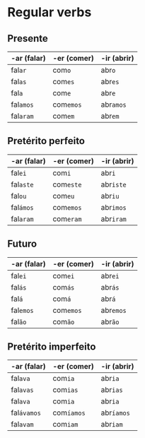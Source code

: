 # Regular verbs

## Presente
| -ar (falar)   | -er (comer)   | -ir (abrir)   |
| ---           | ---           | ---           |
| fal`ar`       | com`o`        | abr`o`        |
| fal`as`       | com`es`       | abr`es`       |
| fal`a`        | com`e`        | abr`e`        |
| fal`amos`     | com`emos`     | abr`amos`     |
| fal`aram`     | com`em`       | abr`em`       |

## Pretérito perfeito
| -ar (falar)   | -er (comer)   | -ir (abrir)   |
| ---           | ---           | ---           |
| fal`ei`       | com`i`        | abr`i`        |
| fal`aste`     | com`este`     | abr`iste`     |
| fal`ou`       | com`eu`       | abr`iu`       |
| fal`ámos`     | com`emos`     | abr`imos`     |
| fal`aram`     | com`eram`     | abr`iram`     |

## Futuro
| -ar (falar)   | -er (comer)   | -ir (abrir)   |
| ---           | ---           | ---           |
| fal`ei`       | com`ei`       | abr`ei`       |
| fal`ás`       | com`ás`       | abr`ás`       |
| fal`á`        | com`á`        | abr`á`        |
| fal`emos`     | com`emos`     | abr`emos`     |
| fal`ão`       | com`ão`       | abr`ão`       |

## Pretérito imperfeito
| -ar (falar)   | -er (comer)   | -ir (abrir)   |
| ---           | ---           | ---           |
| fal`ava`      | com`ia`       | abr`ia`       |
| fal`avas`     | com`ias`      | abr`ias`      |
| fal`ava`      | com`ia`       | abr`ia`       |
| fal`ávamos`   | com`íamos`    | abr`íamos`    |
| fal`avam`     | com`iam`      | abr`iam`      |
